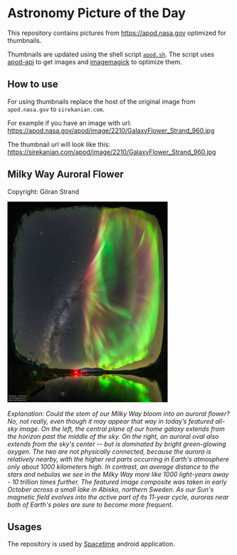 # Astronomy Picture of the Day

This repository contains pictures from https://apod.nasa.gov optimized for thumbnails.

Thumbnails are updated using the shell script [`apod.sh`](apod.sh). The script
uses [apod-api](https://github.com/nasa/apod-api) to get images and [imagemagick](https://imagemagick.org) to
optimize them.

## How to use

For using thumbnails replace the host of the original image from `apod.nasa.gov` to `sirekanian.com`.

For example if you have an image with url:<br>
https://apod.nasa.gov/apod/image/2210/GalaxyFlower_Strand_960.jpg

The thumbnail url will look like this:<br>
https://sirekanian.com/apod/image/2210/GalaxyFlower_Strand_960.jpg

## Milky Way Auroral Flower

Copyright: Göran Strand

[![the picture of the day][1]][2]

_Explanation: Could the stem of our Milky Way bloom into an auroral flower? No, not really, even though it may appear that way in today’s featured all-sky image.  On the left, the central plane of our home galaxy extends from the horizon past the middle of the sky. On the right, an auroral oval also extends from the sky's center -- but is dominated by bright green-glowing oxygen. The two are not physically connected, because the aurora is relatively nearby, with the higher red parts occurring in Earth's atmosphere only about 1000 kilometers high. In contrast, an average distance to the stars and nebulas we see in the Milky Way more like 1000 light-years away - 10 trillion times further.  The featured image composite was taken in early October across a small lake in Abisko, northern Sweden. As our Sun's magnetic field evolves into the active part of its 11-year cycle, auroras near both of Earth's poles are sure to become more frequent._

## Usages

The repository is used by [Spacetime][3] android application.

[1]: image/2210/GalaxyFlower_Strand_960.jpg

[2]: https://apod.nasa.gov/apod/image/2210/GalaxyFlower_Strand_960.jpg

[3]: https://github.com/sirekanian/spacetime
